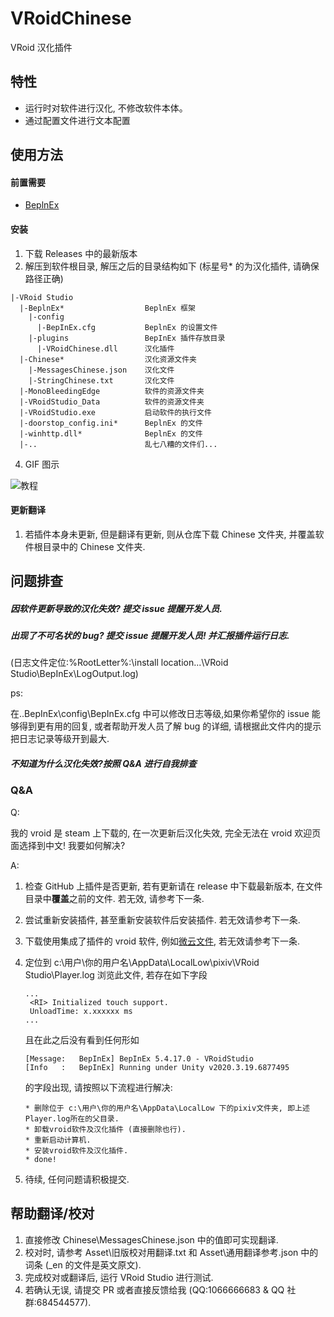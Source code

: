 # VRoidChinese

VRoid 汉化插件

## 特性

- 运行时对软件进行汉化, 不修改软件本体。
- 通过配置文件进行文本配置

## 使用方法

#### 前置需要
+ [BeplnEx][1]

#### 安装

1. 下载 Releases 中的最新版本
2. 解压到软件根目录, 解压之后的目录结构如下 (标星号\* 的为汉化插件, 请确保路径正确)

```
|-VRoid Studio
  |-BeplnEx*                  BeplnEx 框架
    |-config
      |-BepInEx.cfg           BeplnEx 的设置文件
    |-plugins                 BepInEx 插件存放目录
      |-VRoidChinese.dll      汉化插件
  |-Chinese*                  汉化资源文件夹
    |-MessagesChinese.json    汉化文件
    |-StringChinese.txt       汉化文件
  |-MonoBleedingEdge          软件的资源文件夹
  |-VRoidStudio_Data          软件的资源文件夹
  |-VRoidStudio.exe           启动软件的执行文件
  |-doorstop_config.ini*      BeplnEx 的文件
  |-winhttp.dll*              BeplnEx 的文件
  |-..                        乱七八糟的文件们...
```

4. GIF 图示

![教程](https://cdn.jsdelivr.net/gh/xiaoye97/VRoidChinese@master/Asset/VRoidStudioChineseInstallTutorial.gif)

#### 更新翻译

1. 若插件本身未更新, 但是翻译有更新, 则从仓库下载 Chinese 文件夹, 并覆盖软件根目录中的 Chinese 文件夹.

## 问题排查

##### 因软件更新导致的汉化失效? 提交 issue 提醒开发人员.

##### 出现了不可名状的 bug? 提交 issue 提醒开发人员! 并汇报插件运行日志.

(日志文件定位:%RootLetter%:\install location...\VRoid Studio\BepInEx\LogOutput.log)

ps:

在..BepInEx\config\BepInEx.cfg 中可以修改日志等级,如果你希望你的 issue 能够得到更有用的回复, 或者帮助开发人员了解 bug 的详细, 请根据此文件内的提示把日志记录等级开到最大.

##### 不知道为什么汉化失效?按照 Q&A 进行自我排查

### Q&A

Q:

我的 vroid 是 steam 上下载的, 在一次更新后汉化失效, 完全无法在 vroid 欢迎页面选择到中文! 我要如何解决?

A:

1. 检查 GitHub 上插件是否更新, 若有更新请在 release 中下载最新版本, 在文件目录中**覆盖**之前的文件. 若无效, 请参考下一条.
2. 尝试重新安装插件, 甚至重新安装软件后安装插件. 若无效请参考下一条.
3. 下载使用集成了插件的 vroid 软件, 例如[微云文件][2], 若无效请参考下一条.
4. 定位到 c:\用户\你的用户名\AppData\LocalLow\pixiv\VRoid Studio\Player.log
   浏览此文件, 若存在如下字段

   ```
   ...
    <RI> Initialized touch support.
    UnloadTime: x.xxxxxx ms
   ...
   ```

   且在此之后没有看到任何形如

   ```
   [Message:   BepInEx] BepInEx 5.4.17.0 - VRoidStudio
   [Info   :   BepInEx] Running under Unity v2020.3.19.6877495
   ```

   的字段出现, 请按照以下流程进行解决:

   ```
   * 删除位于 c:\用户\你的用户名\AppData\LocalLow 下的pixiv文件夹, 即上述Player.log所在的父目录.
   * 卸载vroid软件及汉化插件 (直接删除也行).
   * 重新启动计算机.
   * 安装vroid软件及汉化插件.
   * done!
   ```

5. 待续, 任何问题请积极提交.

## 帮助翻译/校对

1. 直接修改 Chinese\MessagesChinese.json 中的值即可实现翻译.
2. 校对时, 请参考 Asset\旧版校对用翻译.txt 和 Asset\通用翻译参考.json 中的词条 (\_en 的文件是英文原文).
3. 完成校对或翻译后, 运行 VRoid Studio 进行测试.
4. 若确认无误, 请提交 PR 或者直接反馈给我 (QQ:1066666683 & QQ 社群:684544577).

[1]: https://github.com/BepInEx/BepInEx/releases
[2]: https://share.weiyun.com/cgPKjcxc
